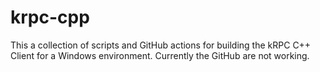 # krpc-cpp
This a collection of scripts and GitHub actions for building the kRPC C++ Client for a Windows environment. Currently the GitHub are not working.
